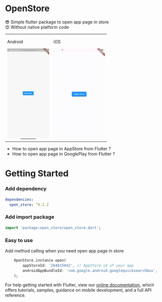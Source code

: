 # OpenStore

😎 Simple flutter package to open app page in store<br>
😍 Without native platform code

<table>
  <td>
    <p>Android</p>
    <img src="https://github.com/Frezyx/open_store/blob/main/example/repo/e_android.gif?raw=true" height = 300px>
  </td>
  <td>
    <p>iOS</p>
    <img src="https://github.com/Frezyx/open_store/blob/main/example/repo/e_ios.gif?raw=true" height = 300px>
  </td>
<table>

* How to open app page in AppStore from Flutter ?
* How to open app page in GooglePlay from Flutter ? 


# Getting Started

### Add dependency

```yaml
dependencies:
  open_store: ^0.2.2
```

### Add import package

```dart
import 'package:open_store/open_store.dart';
```

### Easy to use

Add method calling when you need open app page in store

```dart
    OpenStore.instance.open(
        appStoreId: '284815942', // AppStore id of your app
        androidAppBundleId: 'com.google.android.googlequicksearchbox', // Android app bundle package name
    );
```

For help getting started with Flutter, view our 
[online documentation](https://flutter.dev/docs), which offers tutorials, 
samples, guidance on mobile development, and a full API reference.